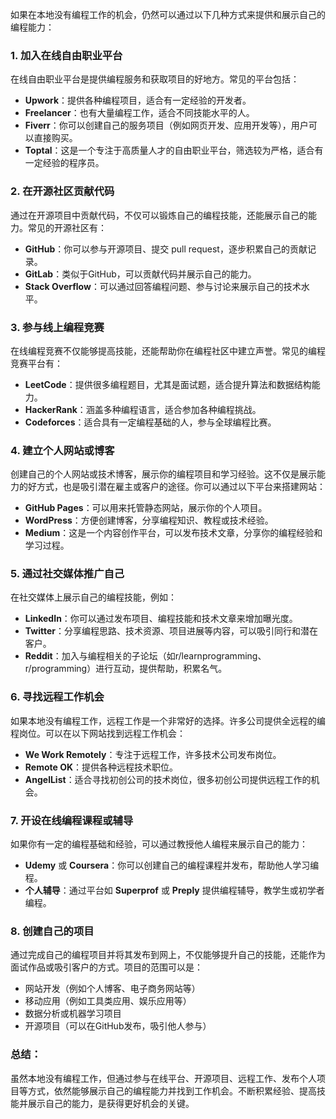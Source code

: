  
如果在本地没有编程工作的机会，仍然可以通过以下几种方式来提供和展示自己的编程能力：

### 1. **加入在线自由职业平台**
   在线自由职业平台是提供编程服务和获取项目的好地方。常见的平台包括：
   - **Upwork**：提供各种编程项目，适合有一定经验的开发者。
   - **Freelancer**：也有大量编程工作，适合不同技能水平的人。
   - **Fiverr**：你可以创建自己的服务项目（例如网页开发、应用开发等），用户可以直接购买。
   - **Toptal**：这是一个专注于高质量人才的自由职业平台，筛选较为严格，适合有一定经验的程序员。

### 2. **在开源社区贡献代码**
   通过在开源项目中贡献代码，不仅可以锻炼自己的编程技能，还能展示自己的能力。常见的开源社区有：
   - **GitHub**：你可以参与开源项目、提交 pull request，逐步积累自己的贡献记录。
   - **GitLab**：类似于GitHub，可以贡献代码并展示自己的能力。
   - **Stack Overflow**：可以通过回答编程问题、参与讨论来展示自己的技术水平。

### 3. **参与线上编程竞赛**
   在线编程竞赛不仅能够提高技能，还能帮助你在编程社区中建立声誉。常见的编程竞赛平台有：
   - **LeetCode**：提供很多编程题目，尤其是面试题，适合提升算法和数据结构能力。
   - **HackerRank**：涵盖多种编程语言，适合参加各种编程挑战。
   - **Codeforces**：适合具有一定编程基础的人，参与全球编程比赛。

### 4. **建立个人网站或博客**
   创建自己的个人网站或技术博客，展示你的编程项目和学习经验。这不仅是展示能力的好方式，也是吸引潜在雇主或客户的途径。你可以通过以下平台来搭建网站：
   - **GitHub Pages**：可以用来托管静态网站，展示你的个人项目。
   - **WordPress**：方便创建博客，分享编程知识、教程或技术经验。
   - **Medium**：这是一个内容创作平台，可以发布技术文章，分享你的编程经验和学习过程。

### 5. **通过社交媒体推广自己**
   在社交媒体上展示自己的编程技能，例如：
   - **LinkedIn**：你可以通过发布项目、编程技能和技术文章来增加曝光度。
   - **Twitter**：分享编程思路、技术资源、项目进展等内容，可以吸引同行和潜在客户。
   - **Reddit**：加入与编程相关的子论坛（如r/learnprogramming、r/programming）进行互动，提供帮助，积累名气。

### 6. **寻找远程工作机会**
   如果本地没有编程工作，远程工作是一个非常好的选择。许多公司提供全远程的编程岗位。可以在以下网站找到远程工作机会：
   - **We Work Remotely**：专注于远程工作，许多技术公司发布岗位。
   - **Remote OK**：提供各种远程技术职位。
   - **AngelList**：适合寻找初创公司的技术岗位，很多初创公司提供远程工作的机会。

### 7. **开设在线编程课程或辅导**
   如果你有一定的编程基础和经验，可以通过教授他人编程来展示自己的能力：
   - **Udemy** 或 **Coursera**：你可以创建自己的编程课程并发布，帮助他人学习编程。
   - **个人辅导**：通过平台如 **Superprof** 或 **Preply** 提供编程辅导，教学生或初学者编程。

### 8. **创建自己的项目**
   通过完成自己的编程项目并将其发布到网上，不仅能够提升自己的技能，还能作为面试作品或吸引客户的方式。项目的范围可以是：
   - 网站开发（例如个人博客、电子商务网站等）
   - 移动应用（例如工具类应用、娱乐应用等）
   - 数据分析或机器学习项目
   - 开源项目（可以在GitHub发布，吸引他人参与）

### 总结：
虽然本地没有编程工作，但通过参与在线平台、开源项目、远程工作、发布个人项目等方式，依然能够展示自己的编程能力并找到工作机会。不断积累经验、提高技能并展示自己的能力，是获得更好机会的关键。